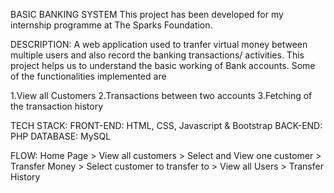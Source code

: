 BASIC BANKING SYSTEM
    This project has been developed for my internship programme at The Sparks Foundation.

DESCRIPTION:
A web application used to tranfer virtual money between multiple users and also record the banking transactions/ activities.
This project helps us to understand the basic working of Bank accounts. Some of the functionalities implemented are

1.View all Customers
2.Transactions between two accounts
3.Fetching of the transaction history

TECH STACK:
FRONT-END: HTML, CSS, Javascript & Bootstrap
BACK-END: PHP
DATABASE: MySQL

FLOW: Home Page > View all customers > Select and View one customer > Transfer Money > Select customer to transfer to > View all Users > Transfer History